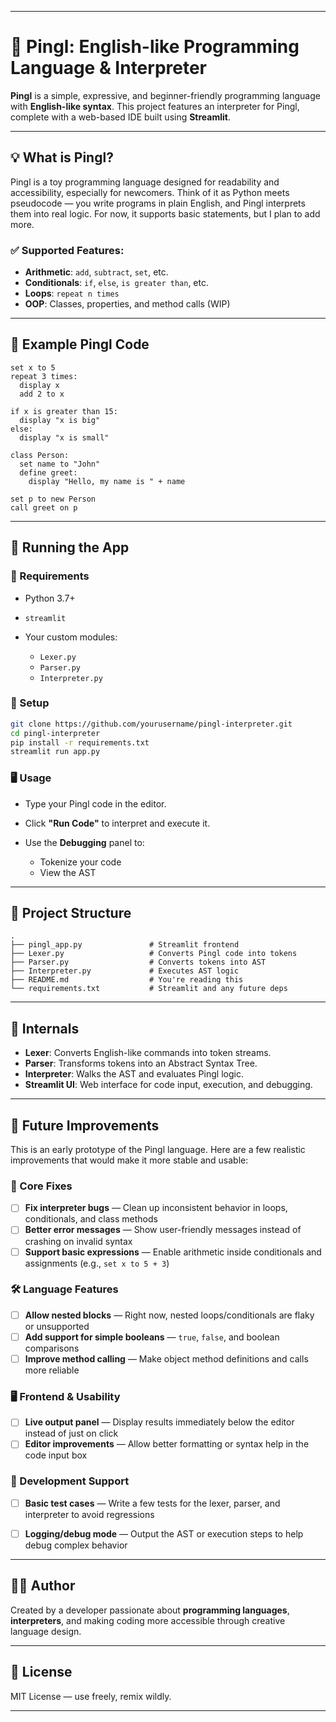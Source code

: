 
---

# 🧠 Pingl: English-like Programming Language & Interpreter

**Pingl** is a simple, expressive, and beginner-friendly programming language with **English-like syntax**. This project features an interpreter for Pingl, complete with a web-based IDE built using **Streamlit**.

---

## 💡 What is Pingl?

Pingl is a toy programming language designed for readability and accessibility, especially for newcomers. Think of it as Python meets pseudocode — you write programs in plain English, and Pingl interprets them into real logic. For now, it supports basic statements, but I plan to add more.

### ✅ Supported Features:

* **Arithmetic**: `add`, `subtract`, `set`, etc.
* **Conditionals**: `if`, `else`, `is greater than`, etc.
* **Loops**: `repeat n times`
* **OOP**: Classes, properties, and method calls (WIP)

---

## 🧪 Example Pingl Code

```text
set x to 5
repeat 3 times:
  display x
  add 2 to x

if x is greater than 15:
  display "x is big"
else:
  display "x is small"

class Person:
  set name to "John"
  define greet:
    display "Hello, my name is " + name

set p to new Person
call greet on p
```

---

## 🚀 Running the App

### 🧰 Requirements

* Python 3.7+
* `streamlit`
* Your custom modules:

  * `Lexer.py`
  * `Parser.py`
  * `Interpreter.py`

### 🔧 Setup

```bash
git clone https://github.com/yourusername/pingl-interpreter.git
cd pingl-interpreter
pip install -r requirements.txt
streamlit run app.py
```

### 🖥️ Usage

* Type your Pingl code in the editor.
* Click **"Run Code"** to interpret and execute it.
* Use the **Debugging** panel to:

  * Tokenize your code
  * View the AST

---

## 🧱 Project Structure

```
.
├── pingl_app.py               # Streamlit frontend
├── Lexer.py                   # Converts Pingl code into tokens
├── Parser.py                  # Converts tokens into AST
├── Interpreter.py             # Executes AST logic
├── README.md                  # You're reading this
└── requirements.txt           # Streamlit and any future deps
```

---

## 🧠 Internals

* **Lexer**: Converts English-like commands into token streams.
* **Parser**: Transforms tokens into an Abstract Syntax Tree.
* **Interpreter**: Walks the AST and evaluates Pingl logic.
* **Streamlit UI**: Web interface for code input, execution, and debugging.

---


## 🌱 Future Improvements

This is an early prototype of the Pingl language. Here are a few realistic improvements that would make it more stable and usable:

### 🔧 Core Fixes

* [ ] **Fix interpreter bugs** — Clean up inconsistent behavior in loops, conditionals, and class methods
* [ ] **Better error messages** — Show user-friendly messages instead of crashing on invalid syntax
* [ ] **Support basic expressions** — Enable arithmetic inside conditionals and assignments (e.g., `set x to 5 + 3`)

### 🛠 Language Features

* [ ] **Allow nested blocks** — Right now, nested loops/conditionals are flaky or unsupported
* [ ] **Add support for simple booleans** — `true`, `false`, and boolean comparisons
* [ ] **Improve method calling** — Make object method definitions and calls more reliable

### 🖥 Frontend & Usability

* [ ] **Live output panel** — Display results immediately below the editor instead of just on click
* [ ] **Editor improvements** — Allow better formatting or syntax help in the code input box

### 🧪 Development Support

* [ ] **Basic test cases** — Write a few tests for the lexer, parser, and interpreter to avoid regressions
* [ ] **Logging/debug mode** — Output the AST or execution steps to help debug complex behavior


---

## 👨‍💻 Author

Created by a developer passionate about **programming languages**, **interpreters**, and making coding more accessible through creative language design.

---

## 📜 License

MIT License — use freely, remix wildly.

---


